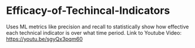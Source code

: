 # Efficacy-of-Techincal-Indicators
Uses ML metrics like precision and recall to statistically show how effective each technical indicator is over what time period.
Link to Youtube Video: https://youtu.be/sgyQx3pqm60
